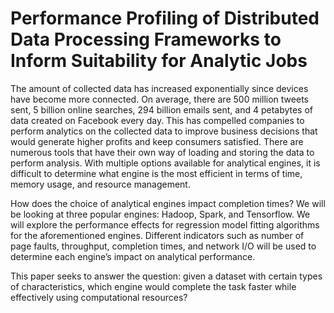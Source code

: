 # Performance Profiling of Distributed Data Processing Frameworks to Inform Suitability for Analytic Jobs

The amount of collected data has increased exponentially since devices have become more connected. On average, there are 500 million tweets sent, 5 billion online searches, 294 billion emails sent, and 4 petabytes of data created on Facebook every day. This has compelled companies to perform analytics on the collected data to improve business decisions that would generate higher profits and keep consumers satisfied. There are numerous tools that have their own way of loading and storing the data to perform analysis. With multiple options available for analytical engines, it is difficult to determine what engine is the most efficient in terms of time, memory usage, and resource management.

How does the choice of analytical engines impact completion times?  We will be looking at three popular engines: Hadoop, Spark, and Tensorflow. We will explore the performance effects for regression model fitting algorithms for the aforementioned engines. Different indicators such as number of page faults, throughput, completion times, and network I/O will be used to determine each engine’s impact on analytical performance.

This paper seeks to answer the question: given a dataset with certain types of characteristics, which engine would complete the task faster while effectively using computational resources?
